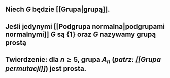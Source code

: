 ## Niech $G$ będzie [[Grupa|grupą]].
## Jeśli jedynymi [[Podgrupa normalna|podgrupami normalnymi]] $G$ są $\{1\}$ oraz $G$ nazywamy **grupą prostą**
## **Twierdzenie:** dla $n\geq5$, grupa $A_n$ (*patrz: [[Grupa permutacji]]*) jest prosta.